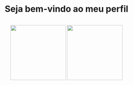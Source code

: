 <h1 align="center"> Seja bem-vindo ao meu perfil </h1>
<br>
<div align="center">
  <img height="180em"src="https://github-readme-stats.vercel.app/api?username=christian-ribeiro&theme=nord&show_icons=true&locale=pt-br"/>
  <img height="180em" src="https://github-readme-stats.vercel.app/api/top-langs/?username=christian-ribeiro&layout=compact&theme=nord&include_all_commits=true&locale=pt-br"/>
</div>
